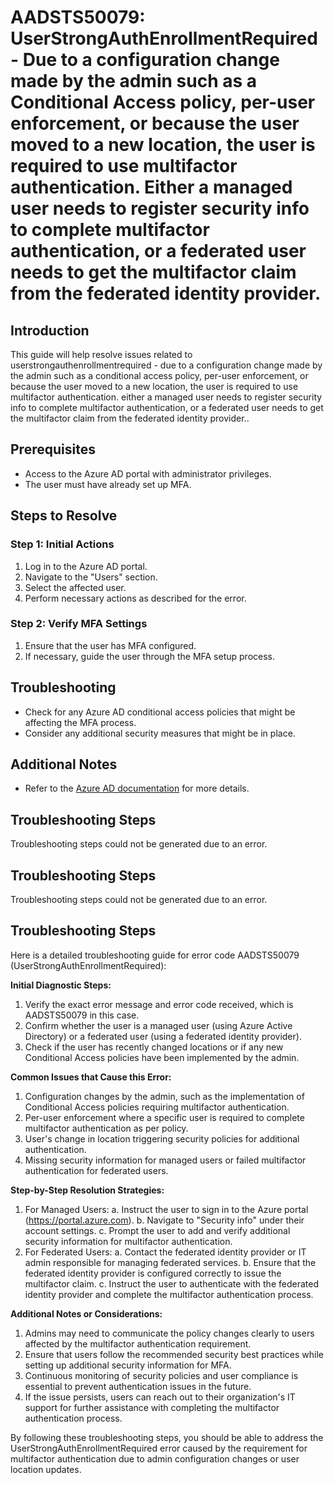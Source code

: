 # AADSTS50079: UserStrongAuthEnrollmentRequired - Due to a configuration change made by the admin such as a Conditional Access policy, per-user enforcement, or because the user moved to a new location, the user is required to use multifactor authentication. Either a managed user needs to register security info to complete multifactor authentication, or a federated user needs to get the multifactor claim from the federated identity provider.

## Introduction

This guide will help resolve issues related to
userstrongauthenrollmentrequired - due to a configuration change made by the
admin such as a conditional access policy, per-user enforcement, or because the
user moved to a new location, the user is required to use multifactor
authentication. either a managed user needs to register security info to
complete multifactor authentication, or a federated user needs to get the
multifactor claim from the federated identity provider..

## Prerequisites

* Access to the Azure AD portal with administrator privileges.
* The user must have already set up MFA.

## Steps to Resolve

### Step 1: Initial Actions

1. Log in to the Azure AD portal.
2. Navigate to the "Users" section.
3. Select the affected user.
4. Perform necessary actions as described for the error.

### Step 2: Verify MFA Settings

1. Ensure that the user has MFA configured.
2. If necessary, guide the user through the MFA setup process.

## Troubleshooting

* Check for any Azure AD conditional access policies that might be affecting the
  MFA process.
* Consider any additional security measures that might be in place.

## Additional Notes

* Refer to the
  [Azure AD documentation](https://learn.microsoft.com/en-us/azure/active-directory/)
  for more details.

## Troubleshooting Steps

Troubleshooting steps could not be generated due to an error.

## Troubleshooting Steps

Troubleshooting steps could not be generated due to an error.

## Troubleshooting Steps

Here is a detailed troubleshooting guide for error code AADSTS50079
(UserStrongAuthEnrollmentRequired):

**Initial Diagnostic Steps:**

1. Verify the exact error message and error code received, which is AADSTS50079
   in this case.
2. Confirm whether the user is a managed user (using Azure Active Directory) or
   a federated user (using a federated identity provider).
3. Check if the user has recently changed locations or if any new Conditional
   Access policies have been implemented by the admin.

**Common Issues that Cause this Error:**

1. Configuration changes by the admin, such as the implementation of Conditional
   Access policies requiring multifactor authentication.
2. Per-user enforcement where a specific user is required to complete
   multifactor authentication as per policy.
3. User's change in location triggering security policies for additional
   authentication.
4. Missing security information for managed users or failed multifactor
   authentication for federated users.

**Step-by-Step Resolution Strategies:**

1. For Managed Users: a. Instruct the user to sign in to the Azure portal
   (https://portal.azure.com). b. Navigate to "Security info" under their
   account settings. c. Prompt the user to add and verify additional security
   information for multifactor authentication.
2. For Federated Users: a. Contact the federated identity provider or IT admin
   responsible for managing federated services. b. Ensure that the federated
   identity provider is configured correctly to issue the multifactor claim. c.
   Instruct the user to authenticate with the federated identity provider and
   complete the multifactor authentication process.

**Additional Notes or Considerations:**

1. Admins may need to communicate the policy changes clearly to users affected
   by the multifactor authentication requirement.
2. Ensure that users follow the recommended security best practices while
   setting up additional security information for MFA.
3. Continuous monitoring of security policies and user compliance is essential
   to prevent authentication issues in the future.
4. If the issue persists, users can reach out to their organization's IT support
   for further assistance with completing the multifactor authentication
   process.

By following these troubleshooting steps, you should be able to address the
UserStrongAuthEnrollmentRequired error caused by the requirement for multifactor
authentication due to admin configuration changes or user location updates.
